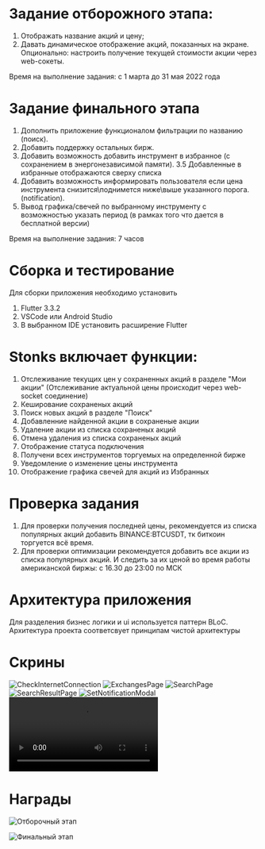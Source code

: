 # Задание отборожного этапа:

1. Отображать название акций и цену;
2. Давать динамическое отображение акций, показанных на экране. Опционально: настроить получение текущей стоимости акции через web-сокеты.

Время на выполнение задания: c 1 марта до 31 мая 2022 года

# Задание финального этапа

1. Дополнить приложение функционалом фильтрации по названию (поиск).
2. Добавить поддержку остальных бирж.
3. Добавить возможность добавить инструмент в избранное (с сохранением в энергонезависимой памяти).
   3.5 Добавленные в избранные отображаются сверху списка
4. Добавить возможность информировать пользователя если цена инструмента снизится\поднимется ниже\выше указанного порога. (notification).
5. Вывод графика/свечей по выбранному инструменту с возможностью указать период (в рамках того что дается в бесплатной версии)

Время на выполнение задания: 7 часов

# Сборка и тестирование

Для сборки приложения необходимо установить

1. Flutter 3.3.2
2. VSCode или Android Studio
3. В выбранном IDE установить расширение Flutter

# Stonks включает функции:

1. Отслеживание текущих цен у сохраненных акций в разделе "Мои акции" (Отслеживание актуальной цены происходит через web-socket соединение)
2. Кеширование сохраненых акций
3. Поиск новых акций в разделе "Поиск"
4. Добавленние найденной акции в сохраненые акции
5. Удаление акции из списка сохраненых акций
6. Отмена удаления из списка сохраненых акций
7. Отображение статуса подключения
8. Получени всех инструментов торгуемых на определенной бирже
9. Уведомление о изменение цены инструмента
10. Отображение графика свечей для акций из Избранных

# Проверка задания

1. Для проверки получения последней цены, рекомендуется из списка популярных акций добавить BINANCE:BTCUSDT,
   тк биткоин торгуется всё время.
2. Для проверки оптимизации рекомендуется добавить все акции из списка популярных акций.
   И следить за их ценой во время работы американской биржы: с 16.30 до 23:00 по МСК
   
# Архитектура приложения

Для разделения бизнес логики и ui используется паттерн BLoC.
Архитектура проекта соответсвует принципам чистой архитектуры

# Скрины

![CheckInternetConnection](https://user-images.githubusercontent.com/80877621/196949154-83df4da9-f0ee-4b7d-ae34-5c6ecae4fece.png)
![ExchangesPage](https://user-images.githubusercontent.com/80877621/196949159-73fc2905-ddcb-4aee-b772-af64cc520a27.png)
![SearchPage](https://user-images.githubusercontent.com/80877621/196949166-6379894e-5415-47e8-99ad-b352fb73bf0c.png)
![SearchResultPage](https://user-images.githubusercontent.com/80877621/196949168-7096d777-e1bd-4445-bac3-e39c679d9283.png)
![SetNotificationModal](https://user-images.githubusercontent.com/80877621/196949170-fa8232b9-718c-41e2-a8f4-7984a218ab3c.png)
![FavoritesPage](https://user-images.githubusercontent.com/80877621/196949161-78674d00-c7ff-44b6-8d74-ef40bb10a6da.mov)

# Награды

![Отборочный этап](https://user-images.githubusercontent.com/80877621/196950892-cd64e130-53e8-4d00-8545-836a32d7f0f1.png)

![Финальный этап](https://user-images.githubusercontent.com/80877621/196950914-40daaf21-820f-42dc-a6a8-7865441d31af.png)

